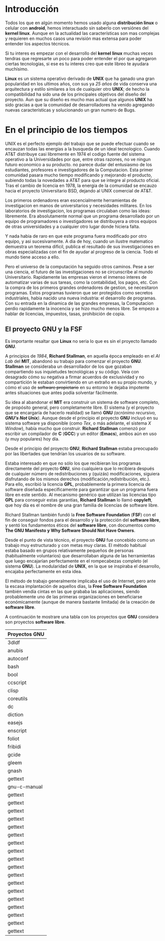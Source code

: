 # Introducción
Todos los que en algún momento hemos usado alguna **distribución linux** o celular con **android**, hemos interactuado sin saberlo con versiónes del **kernel linux**. Aunque en la actualidad las características son mas complejas y requieren en muchos casos una revisión mas extensa para poder entender los aspectos técnicos.

Si tu interes es empezar con el desarrollo del **kernel linux** muchas veces tendras que regresarte un poco para poder entender el por que agregaron ciertas tecnologías, si ese es tu interes creo que este libreo te ayudara muchísimo.

**Linux** es un sistema operativo derivado de **UNIX** que ha ganado una gran popularidad en los ultimos años, con sus ya *25 años* de vida conserva una arquitectura y estilo similares a los de cualquier otro **UNIX**; de hecho la compatibilidad  ha sido una de los principales objetivos del diseño del proyecto. Aun que su diseño es mucho mas actual que algunos **UNIX** ha sido gracias a que la comunidad de desarrolladores ha venido agregando nuevas características y solucionando un gran numero de Bugs.

# En el principio de los tiempos
UNIX es el perfecto ejemplo del trabajo que se puede efectuar cuando se encauzan todas las energias a la busqueda de un ideal tecnologico. Cuando AT&T distribuye casi libremente en 1974 el codigo fuente del sistema operativo a la Universidades por que, entre otras razones, no ve ningun futuro economico a su producto. no parece dudar del entusiasmo de los estudiantes, profesores e investigadores de la Computacion. Esta primer comunidad pasara mucho tiempo modificando y mejorando el producto, subiendo todas la novedades a AT&T para que se integre al producto oficial. Tras el cambio de licencia en 1978, la energia de la comunidad se encauzo hacia el proyecto Universitario BSD, dejando al UNIX comercial de AT&T.

Los primeros ordenadores eran escencialmente herramientas de investigacion en manos de universitarios y necesidades militares. En los laboratorios de investigacion, los programas circulaban como las ideas: libremente. Era absolutamente normal que un programa desarrollado por un equipo de programadores o investigadores se distribuyera a otros equipos de otras universidades y a cualquier otro lugar donde hiciera falta.

Y nada habia de raro en que este programa fuera modificado por otro equipo, y asi sucesivamente. A dia de hoy, cuando un ilustre matematico demuestra un teorema dificil, publica el resultado de sus investigaciones en obras especializadas con el fin de ayudar al progreso de la ciencia. Todo el mundo tiene acceso a ello.

Pero el universo de la computación ha seguido otros caminos. Pese a ser una ciencia, el futuro de las investigaciones no se circunscribe al mundo Universitario. Rapidamente las empresas vieron el inmenso interes de automatizar varias de sus tareas, como la contabilidad, los pagos, etc. Con la compra de los primeros grandes ordenadores de gestion, se necesitaron programas. Estos programas tuvieron que ser protegidos como secretos industriales, habia nacido una nueva industria: el desarrollo de programas. Con su entrada en la dinamica de las grandes empresas, la Computacion perdio rapidamente la inocencia y se hizo mucho menos libre. Se empezo a hablar de licencias, impuestos, tasas, prohibición de copia.

## El proyecto GNU y la FSF

Es importante resaltar que **Linux** no seria lo que es sin el proyecto llamado **GNU**.

A principios de *1984*, **Richard Stallman**, en aquella época empleado en el *AI Lab* del **MIT**, abandonó su trabajo para comenzar el proyecto **GNU**. **Stallman** se consideraba un desarrollador de los que gozaban compartiendo sus inquietudes tecnológicas y su código. Veía con desagrado cómo su negativa a firmar acuerdos de exclusividad y no compartición le estaban convirtiendo en un extraño en su propio mundo, y cómo el uso de ~~software propietario~~ en su entorno le dejaba impotente antes situaciones que antes podía solventar fácilmente.

Su idea al abandonar el **MIT** era construir un sistema de software completo, de propósito general, pero completamente libre. El sistema (y el proyecto que se encargaría de hacerlo realidad) se llamó **GNU** *(acrónimo recursivo, **GNU's Not Unix**)*. Aunque desde el principio el proyecto **GNU** incluyó en su sistema software ya disponible (como *Tex*, o más adelante, el sistema *X Window*), había mucho que construir. **Richard Stallman** comenzó por escribir un compilador de **C** (**GCC**) y un editor (**Emacs**), ambos aún en uso (y muy populares) hoy día.

Desde el principio del proyecto **GNU**, **Richard Stallman** estaba preocupado por las libertades que tendrían los usuarios de su software.

Estaba interesado en que no sólo los que recibieran los programas directamente del proyecto **GNU**, sino cualquiera que lo recibiera después de cualquier número de redistribuciones y (quizás) modificaciones, siguiera disfrutando de los mismos derechos (modificación,redistribución, etc.). Para ello, escribió la licencia **GPL**, probablemente la primera licencia de software diseñada específicamente para garantizar que un programa fuera libre en este sentido. Al mecanismo genérico que utilizan las licencias tipo **GPL** para conseguir estas garantías, **Richard Stallman** lo llamó **copyleft**, que hoy día es el nombre de una gran familia de licencias de software libre.

Richard Stallman también fundó la **Free Software Foundation** (**FSF**) con el fin de conseguir fondos para el desarrollo y la protección del **software libre**, y sentó los fundamentos éticos del **software libre**, con documentos como **The GNU Manifesto y Why Software Should Not Have Owners**.

Desde el punto de vista técnico, el proyecto **GNU** fue concebido como un trabajo muy estructurado y con metas muy claras. El método habitual estaba basado en grupos relativamente pequeños de personas (habitualmente voluntarios) que desarrollaban alguna de las herramientas que luego encajarían perfectamente en el rompecabezas completo (el sistema **GNU**). La modularidad de **UNIX**, en la que se inspiraba el desarrollo, encajaba perfectamente en esta idea.

El método de trabajo generalmente implicaba el uso de Internet, pero ante la escasa implantación de aquellos días, la **Free Software Foundation** también vendía cintas en las que grababa las aplicaciones, siendo probablemente uno de las primeras organizaciones en beneficiarse económicamente (aunque de manera bastante limitada) de la creación de **software libre**.

A continuación te mostrare una tabla con los proyectos que **GNU** considera son proyectos **software libre**.

| Proyectos GNU |
| -- |
| 3dldf | 1:2 | 2:2 | 3:2 |
| anubis | 1:3 | 2:3 | 3:3 |
| autoconf | 1:4 | 2:4 | 3:4 |
| bash | 1:5 | 2:5 | 3:5 |
| bool | 1:6 | 2:6 | 3:6 |
| ccscript | 1:7 | 2:7 | 3:7 |
| clisp | 1:8 | 2:8 | 3:8 |
| coreutils | 1:9 | 2:9 | 3:9 |
| dc | 1:10 | 2:10 | 3:10 |
| diction | 1:11 | 2:11 | 3:11 |
| easejs | 1:12 | 2:12 | 3:12 |
| enscript | 1:13 | 2:13 | 3:13 |
| foliot | 1:14 | 2:14 | 3:14 |
| fribidi | 1:15 | 2:15 | 3:15 |
| gcide | 1:16 | 2:16 | 3:16 |
| gleem | 1:17 | 2:17 | 3:17 |
| gnash | 1:17 | 2:17 | 3:17 |
| gettext | 1:17 | 2:17 | 3:17 |
| gnu-c-manual | 1:17 | 2:17 | 3:17 |
| gettext | 1:17 | 2:17 | 3:17 |
| gettext | 1:17 | 2:17 | 3:17 |
| gettext | 1:17 | 2:17 | 3:17 |
| gettext | 1:17 | 2:17 | 3:17 |
| gettext | 1:17 | 2:17 | 3:17 |
| gettext | 1:17 | 2:17 | 3:17 |
| gettext | 1:17 | 2:17 | 3:17 |
| gettext | 1:17 | 2:17 | 3:17 |
| gettext | 1:17 | 2:17 | 3:17 |
| gettext | 1:17 | 2:17 | 3:17 |
| gettext | 1:17 | 2:17 | 3:17 |
| gettext | 1:17 | 2:17 | 3:17 |
| gettext | 1:17 | 2:17 | 3:17 |
| gettext | 1:17 | 2:17 | 3:17 |
| gettext | 1:17 | 2:17 | 3:17 |
| gettext | 1:17 | 2:17 | 3:17 |
| gettext | 1:17 | 2:17 | 3:17 |
| gettext | 1:17 | 2:17 | 3:17 |

